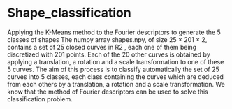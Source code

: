 # Shape_classification
Applying the K-Means method to the Fourier descriptors to generate the 5 classes of shapes
The numpy array shapes.npy, of size 25 × 201 × 2, contains a set of 25 closed curves
in R2 , each one of them being discretized with 201 points. Each of the 20 other curves is obtained 
by applying a translation, a rotation and a scale transformation to one of these 5 curves. The aim of this process is to classify automatically
the set of 25 curves into 5 classes, each class containing the curves which are deduced from
each others by a translation, a rotation and a scale transformation. We know that the method
of Fourier descriptors can be used to solve this classification problem.
